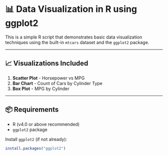 # 📊 Data Visualization in R using ggplot2

This is a simple R script that demonstrates basic data visualization techniques using the built-in `mtcars` dataset and the `ggplot2` package.

---

## 📈 Visualizations Included

1. **Scatter Plot** - Horsepower vs MPG
2. **Bar Chart** - Count of Cars by Cylinder Type
3. **Box Plot** - MPG by Cylinder

---

## 📦 Requirements

- R (v4.0 or above recommended)
- `ggplot2` package

Install `ggplot2` (if not already):
```r
install.packages("ggplot2")
